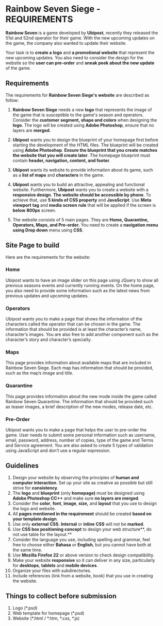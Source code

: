 # Rainbow Seven Siege - REQUIREMENTS

**Rainbow Seven** is a game developed by **Ubipost**, recently they released the 51st and 52nd operator for their game. With the new upcoming updates on the game, the company also wanted to update their website.

Your task is to **create a** **logo** and **a promotional website** that represent the new upcoming updates. You also need to consider the design for the website so the **user can pre-order** and **sneak peek about the new update** of the game.


## Requirements

The requirements for **Rainbow Seven Siege's** **website** are described as follow:

1. **Rainbow Seven Siege** needs a new **logo** that represents the image of the game that is susceptible to the game's season and operators. Consider the **customer segment, shape and colors** when designing the **logo**. The logo will be created using **Adobe Photoshop**, ensure that no layers are **merged**.

2. **Ubipost** wants you to design the blueprint of your homepage first before starting the development of the HTML files. The blueprint will be created using **Adobe Photoshop**. **Ensure the blueprint that you create matches the website that you will create later**. The homepage blueprint must contain **header, navigation, content, and footer**.

3. **Ubipost** wants its website to provide information about its game, such as a **list of maps** and **characters** in the game.

4. **Ubipost** wants you to build an attractive, appealing and functional website. Furthermore, **Ubipost** wants you to create a website with a **responsive design**. **The website should be accessible by phone**. To achieve that, use **5 kinds of CSS property** and **JavaScript**. Use **Meta** **viewport** **tag** and **media** **screen** **rule** that will be applied if the screen is **below** **800px** screen.

5. The website consists of 5 main pages. They are **Home, Quarantine, Operators, Maps, and Pre-order.** You need to create a **navigation menu using Drop down** menu using **CSS**.


## Site Page to build

Here are the requirements for the website: 

### Home

Ubipost wants to have an image slider on this page using JQuery to show all previous seasons events and currently running events. On the home page, you also need to provide some information such as the latest news from previous updates and upcoming updates.

### Operators

Ubipost wants you to make a page that shows the information of the characters called the operator that can be chosen in the game.  The information that should be provided is at least the character’s name, character’s images. You are also free to add another component such as the character’s story and character’s specialty. 

### Maps

This page provides information about available maps that are included in Rainbow Seven Siege. Each map has information that should be provided, such as the map’s image and title.

### Quarantine

This page provides information about the new mode inside the game called Rainbow Seven Quarantine. The information that should be provided such as teaser images, a brief description of the new modes, release date, etc.

### Pre-Order

Ubipost wants you to make a page that helps the user to pre-order the game. User needs to submit some personal information such as username, email, password, address, number of copies, type of the game and Terms and Service agreement. You are also asked to create 5 types of validation using JavaScript and don’t use a regular expression.


## Guidelines

1. Design your website by observing the principles of **human and computer interaction**. Set up your site as creative as possible but still strive for **consistency**.
2. The **logo** and **blueprint** (only **homepage)** must be designed using **Adobe Photoshop CC++** and make sure **no layers are merged**.
3. Consider the **color**, **font**, **image**, **size,** and **layout** that you use to design the logo and website.
4. All **pages mentioned in the requirement** should be created **based on your template design**.
5. Use only **external** **CSS**. **Internal** or **inline** **CSS** will not be **marked**.
6. Use **CSS box positioning concept** to design your web structure**, do not use table for the layout.**
7. Consider the language you use, including spelling and grammar, feel free to choose either **Bahasa** or **English**, but you cannot have both at the same time.
8. Use **Mozilla** **Firefox 22** or above version to check design compatibility.
9. Make your website **responsive** so it can deliver in any size, particularly for **desktops**, **tablets** and **mobile devices**.
10. Organize your files with subdirectories.
11. Include references (link from a website, book) that you use in creating the website.


## Things to collect before submission

1. Logo (*.psd)
2. Web template for homepage (*.psd)
3. Website (*.html / *.htm, *.css, *.js)